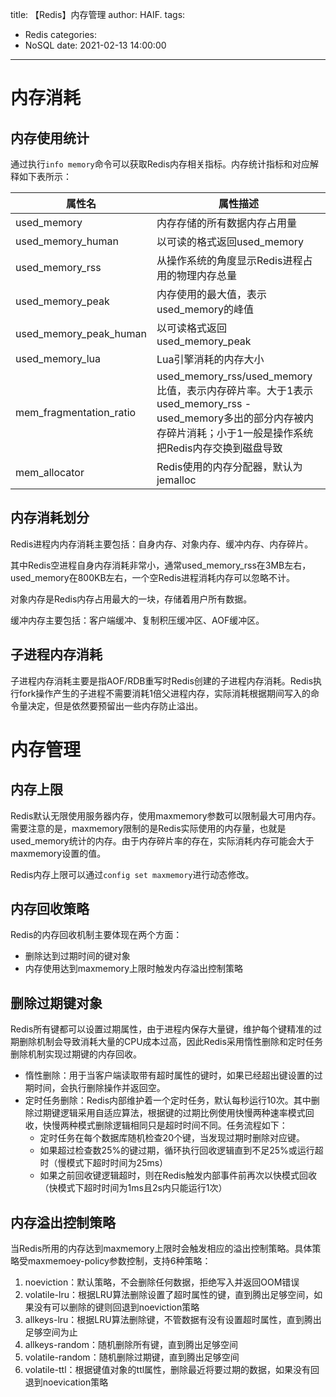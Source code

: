 title: 【Redis】内存管理
author: HAIF.
tags:
  - Redis
categories:
  - NoSQL
date: 2021-02-13 14:00:00
---

# 内存消耗

## 内存使用统计

通过执行`info memory`命令可以获取Redis内存相关指标。内存统计指标和对应解释如下表所示：


属性名 | 属性描述
---|---
used_memory | 内存存储的所有数据内存占用量
used_memory_human | 以可读的格式返回used_memory
used_memory_rss | 从操作系统的角度显示Redis进程占用的物理内存总量
used_memory_peak | 内存使用的最大值，表示used_memory的峰值
used_memory_peak_human | 以可读格式返回used_memory_peak
used_memory_lua | Lua引擎消耗的内存大小
mem_fragmentation_ratio | used_memory_rss/used_memory比值，表示内存碎片率。大于1表示used_memory_rss - used_memory多出的部分内存被内存碎片消耗；小于1一般是操作系统把Redis内存交换到磁盘导致
mem_allocator | Redis使用的内存分配器，默认为jemalloc

<!-- more -->

## 内存消耗划分

Redis进程内内存消耗主要包括：自身内存、对象内存、缓冲内存、内存碎片。

其中Redis空进程自身内存消耗非常小，通常used_memory_rss在3MB左右，used_memory在800KB左右，一个空Redis进程消耗内存可以忽略不计。

对象内存是Redis内存占用最大的一块，存储着用户所有数据。

缓冲内存主要包括：客户端缓冲、复制积压缓冲区、AOF缓冲区。

## 子进程内存消耗

子进程内存消耗主要是指AOF/RDB重写时Redis创建的子进程内存消耗。Redis执行fork操作产生的子进程不需要消耗1倍父进程内存，实际消耗根据期间写入的命令量决定，但是依然要预留出一些内存防止溢出。

# 内存管理

## 内存上限

Redis默认无限使用服务器内存，使用maxmemory参数可以限制最大可用内存。需要注意的是，maxmemory限制的是Redis实际使用的内存量，也就是used_memory统计的内存。由于内存碎片率的存在，实际消耗内存可能会大于maxmemory设置的值。

Redis内存上限可以通过`config set maxmemory`进行动态修改。

## 内存回收策略

Redis的内存回收机制主要体现在两个方面：
* 删除达到过期时间的键对象
* 内存使用达到maxmemory上限时触发内存溢出控制策略

## 删除过期键对象

Redis所有键都可以设置过期属性，由于进程内保存大量键，维护每个键精准的过期删除机制会导致消耗大量的CPU成本过高，因此Redis采用惰性删除和定时任务删除机制实现过期键的内存回收。

* 惰性删除：用于当客户端读取带有超时属性的键时，如果已经超出键设置的过期时间，会执行删除操作并返回空。
* 定时任务删除：Redis内部维护着一个定时任务，默认每秒运行10次。其中删除过期键逻辑采用自适应算法，根据键的过期比例使用快慢两种速率模式回收，快慢两种模式删除逻辑相同只是超时时间不同。任务流程如下：
    -  定时任务在每个数据库随机检查20个键，当发现过期时删除对应键。
    -  如果超过检查数25%的键过期，循环执行回收逻辑直到不足25%或运行超时（慢模式下超时时间为25ms）
    -  如果之前回收键逻辑超时，则在Redis触发内部事件前再次以快模式回收（快模式下超时时间为1ms且2s内只能运行1次）

## 内存溢出控制策略

当Redis所用的内存达到maxmemory上限时会触发相应的溢出控制策略。具体策略受maxmemoey-policy参数控制，支持6种策略：
1. noeviction：默认策略，不会删除任何数据，拒绝写入并返回OOM错误
2. volatile-lru：根据LRU算法删除设置了超时属性的键，直到腾出足够空间，如果没有可以删除的键则回退到noeviction策略
3. allkeys-lru：根据LRU算法删除键，不管数据有没有设置超时属性，直到腾出足够空间为止
4. allkeys-random：随机删除所有键，直到腾出足够空间
5. volatile-random：随机删除过期键，直到腾出足够空间
6. volatile-ttl：根据键值对象的ttl属性，删除最近将要过期的数据，如果没有回退到noevication策略